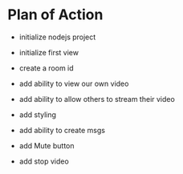 # Plan of Action

- initialize nodejs project

- initialize first view

- create a room id

- add ability to view our own video

- add ability to allow others to stream their video

- add styling

- add ability to create msgs

- add Mute button

- add stop video

